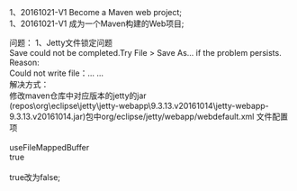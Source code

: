 1、20161021-V1 Become a Maven web project;   
1、20161021-V1  成为一个Maven构建的Web项目; 








问题： 
1、Jetty文件锁定问题  
Save could not be completed.Try File > Save As... if the problem persists.   
Reason:  
Could not write file：... ...  
解决方式：  
修改maven仓库中对应版本的jetty的jar  
(repos\org\eclipse\jetty\jetty-webapp\9.3.13.v20161014\jetty-webapp-  9.3.13.v20161014.jar)包中org/eclipse/jetty/webapp/webdefault.xml 文件配置项   
<init-param>  
      <param-name>useFileMappedBuffer</param-name>  
      <param-value>true</param-value>  
</init-param>  
true改为false;
